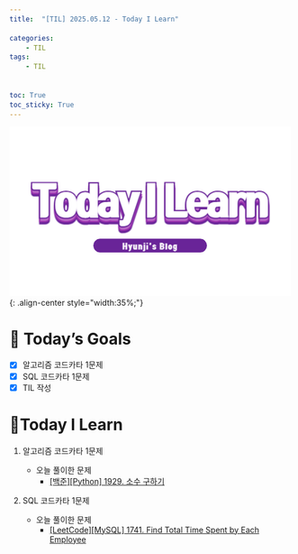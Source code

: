 ```yaml
---
title:  "[TIL] 2025.05.12 - Today I Learn" 

categories: 
    - TIL
tags: 
    - TIL


toc: True
toc_sticky: True
---
```


![TIL](/assets/images/TIL3.png){: .align-center style="width:35%;"}


# 🎯 Today’s Goals
- [x] 알고리즘 코드카타 1문제
- [x] SQL 코드카타 1문제
- [x] TIL 작성

# 👀Today I Learn
1. 알고리즘 코드카타 1문제

   - 오늘 풀이한 문제
     - [[백준][Python] 1929. 소수 구하기](https://hzi09.github.io/python_boj/python_1929/)

2. SQL 코드카타 1문제

   - 오늘 풀이한 문제
     - [[LeetCode][MySQL] 1741. Find Total Time Spent by Each Employee](https://hzi09.github.io/mysql_leetcode/lc_sql_1741)


